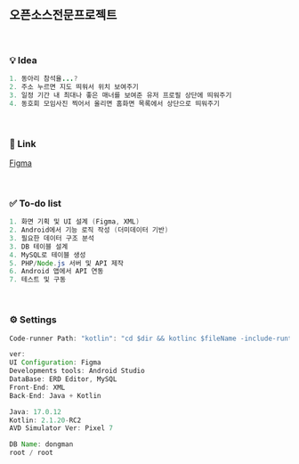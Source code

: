 ## 오픈소스전문프로젝트

<br/>

### 💡 Idea

```java
1. 동아리 참석율...?
2. 주소 누르면 지도 띄워서 위치 보여주기
3. 일정 기간 내 최대나 좋은 매너를 보여준 유저 프로필 상단에 띄워주기
4. 동호회 모임사진 찍어서 올리면 홈화면 목록에서 상단으로 띄워주기 
```
<br/> 

### 🔗 Link

[Figma](https://www.figma.com/design/OTg5VRfihSNC5goiBtG6Dm/Dongmani?node-id=0-1&p=f&t=SIgXPEVEIDxkNGNl-0)

<br/>

### ✅ To-do list

```java
1. 화면 기획 및 UI 설계 (Figma, XML)
2. Android에서 기능 로직 작성 (더미데이터 기반)
3. 필요한 데이터 구조 분석
3. DB 테이블 설계 
4. MySQL로 테이블 생성
5. PHP/Node.js 서버 및 API 제작
6. Android 앱에서 API 연동
7. 테스트 및 구동
```

<br/>

### ⚙️ Settings

```java
Code-runner Path: "kotlin": "cd $dir && kotlinc $fileName -include-runtime -d $fileNameWithoutExt.jar && java -jar $fileNameWithoutExt.jar",

ver:
UI Configuration: Figma
Developments tools: Android Studio
DataBase: ERD Editor, MySQL
Front-End: XML
Back-End: Java + Kotlin

Java: 17.0.12
Kotlin: 2.1.20-RC2
AVD Simulator Ver: Pixel 7

DB Name: dongman
root / root
```
